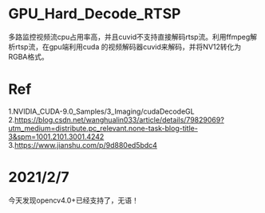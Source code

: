 # GPU_Hard_Decode_RTSP
多路监控视频流cpu占用率高，并且cuvid不支持直接解码rtsp流。利用ffmpeg解析rtsp流，在gpu端利用cuda 的视频解码器cuvid来解码，并将NV12转化为RGBA格式。
# Ref
  1.NVIDIA_CUDA-9.0_Samples/3_Imaging/cudaDecodeGL  
  2.https://blog.csdn.net/wanghualin033/article/details/79829069?utm_medium=distribute.pc_relevant.none-task-blog-title-3&spm=1001.2101.3001.4242  
  3.https://www.jianshu.com/p/9d880ed5bdc4
# 2021/2/7
  今天发现opencv4.0+已经支持了，无语！
